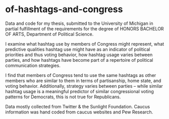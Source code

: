 # of-hashtags-and-congress
Data and code for my thesis, submitted to the University of Michigan
in partial fulfillment of the requirements for the degree of
HONORS BACHELOR OF ARTS, Department of Political Science.

I examine what hashtag use by members of Congress might represent,
what predictive qualities hashtag use might have as an indicator
of political priorities and thus voting behavior, how hashtag usage
varies between parties, and how hashtags have become part of a
repertoire of political communication strategies.

I find that members of Congress tend to use the same hashtags as other
members who are similar to them in terms of partisanship, home state,
and voting behavior. Additionally, strategy varies between parties –
while similar hashtag usage is a meaningful predictor of similar
congressional voting patterns for Democrats, this is not true for
Republicans. 

Data mostly collected from Twitter & the Sunlight Foundation.
Caucus information was hand coded from caucus websites and Pew
Research.
